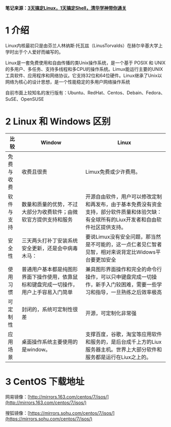 **笔记来源：**[**3天搞定Linux，1天搞定Shell，清华学神带你通关**](https://www.bilibili.com/video/BV1WY4y1H7d3?p=9&vd_source=e8046ccbdc793e09a75eb61fe8e84a30)



# 1 介绍
Linux内核最初只是由芬兰人林纳斯·托瓦兹（LinusTorvalds）在赫尔辛基大学上学时出于个人爱好而编写的。

Linux是一套免费使用和自由传播的类Unix操作系统，是一个基于 POSIX 和 UNIX 的多用户、多任务、支持多线程和多CPU的操作系统。Limux能运行主要的UNIX工具软件、应用程序和网络协议。它支持32位和64位硬件。Linux继承了Unix以网络为核心的设计思想，是一个性能稳定的多用户网络操作系统

自前市面上较知名的发行版有：Ubuntu、RedHat、Centos、Debain、Fedora、SuSE、OpenSUSE

# 2 Linux 和 Windows 区别 
| 比较    | Window                                   | Linux                                    |
| ----- | ---------------------------------------- | ---------------------------------------- |
| 免费与收费 | 收费且很贵                                    | Limux免费或少许费用。                            |
| 软件与支持 | 数量和质量的优势，不过大部分为收费软件；由微软官方提供支持和服务         | 开源自由软件，用户可以修改定制和再发布，由于基本免费没有资金支持，部分软件质量和体验欠缺：有全球所有的Liux开发者和自由软件社区提供支持。 |
| 安全性   | 三天两头打补丁安装系统安全更新，还是会中病毒木马：                | 要说Limux没有安全问题，那当然是不可能的，这一点仁者见仁智者见智，相对来说背定比Widows平台要更加安全 |
| 使用习惯  | 普通用户基本都是纯图形界面下操作使用，依靠鼠标和键盘完成一切操作，用户上手容易入门简单 | 兼具图形界面操作和完全的命令行操作，可以只申键盘完成一切操作，新手入门较困难，需要一些学习和指导，一旦熟练之后效率极高 |
| 可定制性  | 封闭的，系统可定制性很差                             | 开源，可定制化非常强                               |
| 应用场景  | 桌面操作系统主要使用的是window。                      | 支撑百度，谷歌，淘宝等应用软件和服务的，是后台成千上方的Liux服务器主机。世界上大部分软件和服务都是运行在Liux之上的。 |


# 3 CentOS 下载地址
网易镜像：[http://mirrors.163.com/centos/7/isos/](http://mirrors.163.com/centos/7/isos/)

搜狐镜像：[https://mirrors.sohu.com/centos/7/isos/](https://mirrors.sohu.com/centos/7/isos/)

